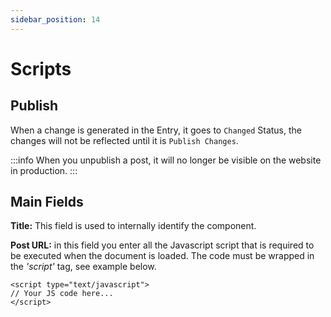 ```yaml
---
sidebar_position: 14
---
```


# Scripts

## Publish

When a change is generated in the Entry, it goes to `Changed` Status, the changes will not be reflected until it is `Publish Changes`.

:::info
When you unpublish a post, it will no longer be visible on the website in production.
:::

## Main Fields

**Title:** This field is used to internally identify the component.

**Post URL:** in this field you enter all the Javascript script that is required to be executed when the document is loaded. The code must be wrapped in the _'script'_ tag, see example below.

```
<script type="text/javascript">
// Your JS code here...
</script>
```
